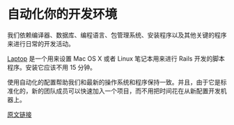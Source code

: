 # 自动化你的开发环境

我们依赖编译器、数据库、编程语言、包管理系统、安装程序以及其他关键的程序来进行日常的开发活动。

[Laptop](https://github.com/thoughtbot/laptop) 是一个用来设置 Mac OS X 或者 Linux 笔记本用来进行 Rails 开发的脚本程序。安装它应该不用 15 分钟。

使用自动化的配置帮助我们和最新的操作系统和程序保持一致。并且，由于它是标准化的，新的团队成员可以快速加入一个项目，而不用把时间花在从新配置开发机器上。

[原文链接](https://thoughtbot.com/playbook/laptop-setup/automate-your-development-environment)
